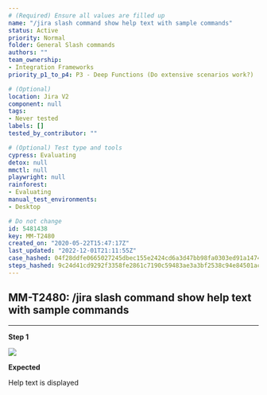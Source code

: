 ```yaml
---
# (Required) Ensure all values are filled up
name: "/jira slash command show help text with sample commands"
status: Active
priority: Normal
folder: General Slash commands
authors: ""
team_ownership:
- Integration Frameworks
priority_p1_to_p4: P3 - Deep Functions (Do extensive scenarios work?)

# (Optional)
location: Jira V2
component: null
tags:
- Never tested
labels: []
tested_by_contributor: ""

# (Optional) Test type and tools
cypress: Evaluating
detox: null
mmctl: null
playwright: null
rainforest:
- Evaluating
manual_test_environments:
- Desktop

# Do not change
id: 5481438
key: MM-T2480
created_on: "2020-05-22T15:47:17Z"
last_updated: "2022-12-01T21:11:55Z"
case_hashed: 04f28ddfe0665027245dbec155e2424cd6a3d47bb98fa0303ed91a14743292a6398d6384c2a61455dc695eed73a5fc4f
steps_hashed: 9c24d41cd9292f3358fe2861c7190c59483ae3a3bf2538c94e84501acb26d2381f90cbc261ce319b197de4d9fa7a769a
---
```


<!-- (Auto-generated) Based on frontmatter's "key" and "name" -->

## MM-T2480: /jira slash command show help text with sample commands

---

**Step 1**

![](https://cloudfront.tm4j.smartbear.com/tenant/ad722c15-e2a6-3788-82f3-92f99221f446/project/10302/embedded-f3277290f945470c4add5d21ef3dc7ca7b74388fc7152bfb6b99ae58c66a95a8-1642542988149-1642542988149.png)

**Expected**

Help text is displayed
